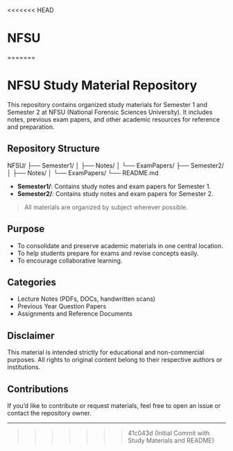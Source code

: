 <<<<<<< HEAD
# NFSU
=======
# NFSU Study Material Repository

This repository contains organized study materials for Semester 1 and Semester 2 at NFSU (National Forensic Sciences University). It includes notes, previous exam papers, and other academic resources for reference and preparation.

##  Repository Structure

NFSU/
├── Semester1/
│ ├── Notes/
│ └── ExamPapers/
├── Semester2/
│ ├── Notes/
│ └── ExamPapers/
└── README.md


- **Semester1/**: Contains study notes and exam papers for Semester 1.
- **Semester2/**: Contains study notes and exam papers for Semester 2.

> All materials are organized by subject wherever possible.

##  Purpose

- To consolidate and preserve academic materials in one central location.
- To help students prepare for exams and revise concepts easily.
- To encourage collaborative learning.

##  Categories

- Lecture Notes (PDFs, DOCs, handwritten scans)
- Previous Year Question Papers
- Assignments and Reference Documents

##  Disclaimer

This material is intended strictly for educational and non-commercial purposes. All rights to original content belong to their respective authors or institutions.

##  Contributions

If you’d like to contribute or request materials, feel free to open an issue or contact the repository owner.

---


>>>>>>> 41c043d (Initial Commit with Study Materials and README)
